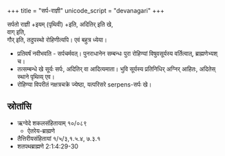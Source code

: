 +++
title = "सर्प-राज्ञी"
unicode_script = "devanagari"
+++

सर्पतो राज्ञी +इयम् (पृथिवी) +इति, अदितिर् इति खे,  
वाग् इति,  
गौर् इति, तदुपस्थो रोहिणीत्यपि। एवं बहुत्र ध्येया।

- प्रतिवर्षं नवीभवति - सर्पचर्मवत्। पुनराधानेन सम्बन्धः पुरा रोहिण्यां विषुवसूर्यस्य वर्तित्वात्, ब्राह्मणेभ्यश् च।
- तत्सम्बन्धे खे सूर्यः सर्पः, अदितिर् वा आदित्यमाता। भुवि सूर्यस्य प्रतिनिधिर् अग्निर् आहितः, अदितेस् स्थाने पृथिव्य् एव।
- रोहिण्या विपरीतं नक्षत्रचक्रे ज्येष्ठा, यत्परिसरे serpens-सर्पः खे।

## स्रोतांसि

- ऋग्वेदे शकलसंहितायाम् १०/०८९
  - ऐतरेय-ब्राह्मणे
- तैत्तिरीयसंहितायां १/५/३,१.५.४, ७.३.१
- शतपथब्राह्मणे 2:1:4:29-30